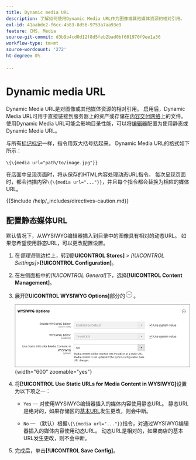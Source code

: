 ```yaml
---
title: Dynamic media URL
description: 了解如何使用Dynamic Media URL作为图像或其他媒体资源的相对引用。
exl-id: 41aabde2-f6cc-4b83-8d56-9753a7aa93e9
feature: CMS, Media
source-git-commit: d3b9b4cd0d12f8d5feb2bad0bf601970f9ee1a36
workflow-type: tm+mt
source-wordcount: '272'
ht-degree: 0%

---
```


# Dynamic media URL

Dynamic Media URL是对图像或其他媒体资源的相对引用。 启用后，Dynamic Media URL可用于直接链接到服务器上的资产或存储在[内容交付网络](media-storage-content-delivery-network.md)上的文件。 使用Dynamic Media URL可能会影响目录性能，可以将[编辑器](editor.md#configure-the-editor)配置为使用静态或Dynamic Media URL。

与所有[标记标记](../systems/markup-tags.md)一样，指令用双大括号括起来。 Dynamic Media URL的格式如下所示：

`\{\{media url="path/to/image.jpg"}}`

在店面中呈现页面时，将从保存的HTML内容处理动态URL指令。 每次呈现页面时，都会扫描内容`\{\{media url="..."}}`，并且每个指令都会替换为相应的媒体URL。

{{$include /help/_includes/directives-caution.md}}

## 配置静态媒体URL

默认情况下，从WYSIWYG编辑器插入到目录中的图像具有相对的动态URL。 如果您希望使用静态URL，可以更改配置设置。

1. 在&#x200B;_管理员_&#x200B;侧边栏上，转到&#x200B;**[!UICONTROL Stores]** > _[!UICONTROL Settings]_>**[!UICONTROL Configuration]**。

1. 在左侧面板中的&#x200B;_[!UICONTROL General]_&#x200B;下，选择&#x200B;**[!UICONTROL Content Management]**。

1. 展开&#x200B;**[!UICONTROL WYSIWYG Options]**&#x200B;部分的![扩展选择器](../assets/icon-display-expand.png)。

   ![WYSIWYG选项](./assets/content-management-wysiwyg-options.png){width="600" zoomable="yes"}

1. 将&#x200B;**[!UICONTROL Use Static URLs for Media Content in WYSIWYG]**&#x200B;设置为以下项之一：

   - `Yes` — 对使用WYSIWYG编辑器插入的媒体内容使用静态URL。 静态URL是绝对的，如果存储区的[基本URL](../stores-purchase/store-urls.md)发生更改，则会中断。

   - `No` — （默认）根据`\{\{media url="..."}}`指令，对通过WYSIWYG编辑器插入的媒体内容使用动态URL。 动态URL是相对的，如果商店的基本URL发生更改，则不会中断。

1. 完成后，单击&#x200B;**[!UICONTROL Save Config]**。

